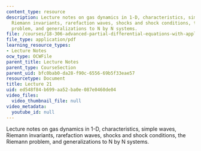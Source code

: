 ```yaml
---
content_type: resource
description: Lecture notes on gas dynamics in 1-D, characteristics, simple waves,
  Riemann invariants, rarefaction waves, shocks and shock conditions, the Riemann
  problem, and generalizations to N by N systems.
file: /courses/18-306-advanced-partial-differential-equations-with-applications-fall-2009/ed548f84b699aa52ba0e087e0460de04_MIT18_306f09_lec21.pdf
file_type: application/pdf
learning_resource_types:
- Lecture Notes
ocw_type: OCWFile
parent_title: Lecture Notes
parent_type: CourseSection
parent_uid: bfc0bab0-da28-f90c-6556-69b5f33eae57
resourcetype: Document
title: Lecture 21
uid: ed548f84-b699-aa52-ba0e-087e0460de04
video_files:
  video_thumbnail_file: null
video_metadata:
  youtube_id: null
---
```

Lecture notes on gas dynamics in 1-D, characteristics, simple waves, Riemann invariants, rarefaction waves, shocks and shock conditions, the Riemann problem, and generalizations to N by N systems.


